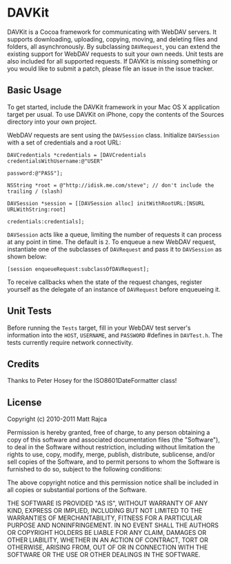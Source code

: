 DAVKit
======

DAVKit is a Cocoa framework for communicating with WebDAV servers. It supports downloading, uploading, copying, moving, and deleting files and folders, all asynchronously. By subclassing `DAVRequest`, you can extend the existing support for WebDAV requests to suit your own needs. Unit tests are also included for all supported requests. If DAVKit is missing something or you would like to submit a patch, please file an issue in the issue tracker.

Basic Usage
-----------

To get started, include the DAVKit framework in your Mac OS X application target per usual. To use DAVKit on iPhone, copy the contents of the Sources directory into your own project.

WebDAV requests are sent using the `DAVSession` class. Initialize `DAVSession` with a set of credentials and a root URL:

	DAVCredentials *credentials = [DAVCredentials credentialsWithUsername:@"USER"
																 password:@"PASS"];
	
	NSString *root = @"http://idisk.me.com/steve"; // don't include the trailing / (slash)
	
	DAVSession *session = [[DAVSession alloc] initWithRootURL:[NSURL URLWithString:root]
												  credentials:credentials];


`DAVSession` acts like a queue, limiting the number of requests it can process at any point in time. The default is `2`. To enqueue a new WebDAV request, instantiate one of the subclasses of `DAVRequest` and pass it to `DAVSession` as shown below:

	[session enqueueRequest:subclassOfDAVRequest];

To receive callbacks when the state of the request changes, register yourself as the delegate of an instance of `DAVRequest` before enqueueing it.


Unit Tests
----------

Before running the `Tests` target, fill in your WebDAV test server's information into the `HOST`, `USERNAME`, and `PASSWORD` #defines in `DAVTest.h`. The tests currently require network connectivity.

Credits
-------

Thanks to Peter Hosey for the ISO8601DateFormatter class!

License
-------

Copyright (c) 2010-2011 Matt Rajca

Permission is hereby granted, free of charge, to any person obtaining a copy
of this software and associated documentation files (the "Software"), to deal
in the Software without restriction, including without limitation the rights
to use, copy, modify, merge, publish, distribute, sublicense, and/or sell
copies of the Software, and to permit persons to whom the Software is
furnished to do so, subject to the following conditions:

The above copyright notice and this permission notice shall be included in
all copies or substantial portions of the Software.

THE SOFTWARE IS PROVIDED "AS IS", WITHOUT WARRANTY OF ANY KIND, EXPRESS OR
IMPLIED, INCLUDING BUT NOT LIMITED TO THE WARRANTIES OF MERCHANTABILITY,
FITNESS FOR A PARTICULAR PURPOSE AND NONINFRINGEMENT. IN NO EVENT SHALL THE
AUTHORS OR COPYRIGHT HOLDERS BE LIABLE FOR ANY CLAIM, DAMAGES OR OTHER
LIABILITY, WHETHER IN AN ACTION OF CONTRACT, TORT OR OTHERWISE, ARISING FROM,
OUT OF OR IN CONNECTION WITH THE SOFTWARE OR THE USE OR OTHER DEALINGS IN
THE SOFTWARE.
